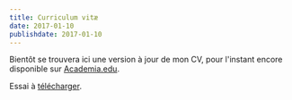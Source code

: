 ```yaml
---
title: Curriculum vitæ
date: 2017-01-10
publishdate: 2017-01-10
---
```


Bientôt se trouvera ici une version à jour de mon CV, pour l'instant encore disponible sur [Academia.edu](http://u-paris10.academia.edu/berra/CurriculumVitae).

Essai à [télécharger](/cv/2017-07-15_aurelien_berra_cv.pdf).